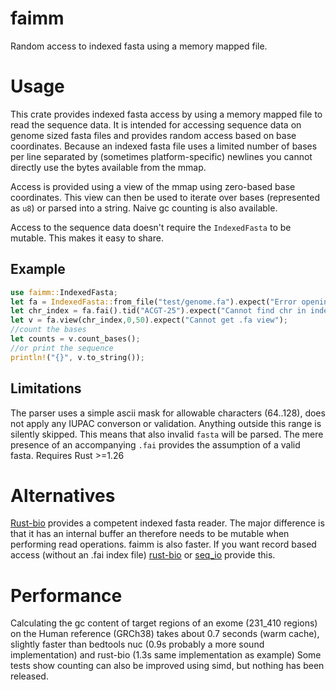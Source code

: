 # faimm
Random access to indexed fasta using a memory mapped file.

# Usage
This crate provides indexed fasta access by using a memory mapped file to read
the sequence data. It is intended for accessing sequence data on genome sized
fasta files and provides random access based on base coordinates. Because an
indexed fasta file uses a limited number of bases per line separated by
(sometimes platform-specific) newlines you cannot directly use the bytes
available from the mmap.

Access is provided using a view of the mmap using zero-based base coordinates.
This view can then be used to iterate over bases (represented as `u8`) or
parsed into a string. Naive gc counting is also available.

Access to the sequence data doesn't require the `IndexedFasta` to be mutable.
This makes it easy to share.

## Example
```rust
use faimm::IndexedFasta;
let fa = IndexedFasta::from_file("test/genome.fa").expect("Error opening fa");
let chr_index = fa.fai().tid("ACGT-25").expect("Cannot find chr in index");
let v = fa.view(chr_index,0,50).expect("Cannot get .fa view");
//count the bases
let counts = v.count_bases();
//or print the sequence
println!("{}", v.to_string());
```

## Limitations
The parser uses a simple ascii mask for allowable characters (64..128), does
not apply any IUPAC converson or validation. Anything outside this range is
silently skipped. This means that also invalid `fasta` will be parsed. The mere
presence of an accompanying `.fai` provides the assumption of a valid fasta.
Requires Rust >=1.26

# Alternatives
[Rust-bio](https://crates.io/crates/bio) provides a competent indexed fasta
reader. The major difference is that it has an internal buffer an therefore
needs to be mutable when performing read operations. faimm is also faster. If
you want record based access (without an .fai index file)
[rust-bio](https://crates.io/crates/bio) or
[seq_io](https://crates.io/crates/seq_io) provide this.

# Performance
Calculating the gc content of target regions of an exome (231_410 regions) on
the Human reference (GRCh38) takes about 0.7 seconds (warm cache), slightly
faster than bedtools nuc (0.9s probably a more sound implementation) and
rust-bio (1.3s same implementation as example) Some tests show counting can
also be improved using simd, but nothing has been released.



